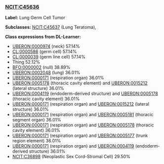 
### [NCIT:C45636](http://purl.obolibrary.org/obo/NCIT_C45636)
**Label:** Lung Germ Cell Tumor

**Subclasses:** [NCIT:C45637](http://purl.obolibrary.org/obo/NCIT_C45637) (Lung Teratoma), 

**Class expressions from DL-Learner:**

- [UBERON:0000974](http://purl.obolibrary.org/obo/UBERON_0000974) (neck) 57.14%
- [CL:0000586](http://purl.obolibrary.org/obo/CL_0000586) (germ cell) 57.14%
- [CL:0000039](http://purl.obolibrary.org/obo/CL_0000039) (germ line cell) 57.14%
- Thing 52.12%
- [BFO:0000002](http://purl.obolibrary.org/obo/BFO_0000002) (null) 38.89%
- [UBERON:0002048](http://purl.obolibrary.org/obo/UBERON_0002048) (lung) 36.01%
- [UBERON:0000171](http://purl.obolibrary.org/obo/UBERON_0000171) (respiration organ) 36.01%
- [UBERON:0005178](http://purl.obolibrary.org/obo/UBERON_0005178) (thoracic cavity element) and [UBERON:0015212](http://purl.obolibrary.org/obo/UBERON_0015212) (lateral structure) 36.01%
- [UBERON:0004119](http://purl.obolibrary.org/obo/UBERON_0004119) (endoderm-derived structure) and [UBERON:0005178](http://purl.obolibrary.org/obo/UBERON_0005178) (thoracic cavity element) 36.01%
- [UBERON:0000171](http://purl.obolibrary.org/obo/UBERON_0000171) (respiration organ) and [UBERON:0015212](http://purl.obolibrary.org/obo/UBERON_0015212) (lateral structure) 36.01%
- [UBERON:0000171](http://purl.obolibrary.org/obo/UBERON_0000171) (respiration organ) and [UBERON:0005181](http://purl.obolibrary.org/obo/UBERON_0005181) (thoracic segment organ) 36.01%
- [UBERON:0000171](http://purl.obolibrary.org/obo/UBERON_0000171) (respiration organ) and [UBERON:0005178](http://purl.obolibrary.org/obo/UBERON_0005178) (thoracic cavity element) 36.01%
- [UBERON:0000171](http://purl.obolibrary.org/obo/UBERON_0000171) (respiration organ) and [UBERON:0005177](http://purl.obolibrary.org/obo/UBERON_0005177) (trunk region element) 36.01%
- [UBERON:0000171](http://purl.obolibrary.org/obo/UBERON_0000171) (respiration organ) and [UBERON:0004119](http://purl.obolibrary.org/obo/UBERON_0004119) (endoderm-derived structure) 36.01%
- [NCIT:C36898](http://purl.obolibrary.org/obo/NCIT_C36898) (Neoplastic Sex Cord-Stromal Cell) 29.50%


